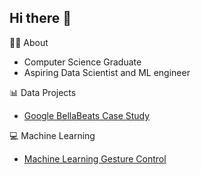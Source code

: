 ## Hi there 👋

👩‍🎓 About
- Computer Science Graduate
- Aspiring Data Scientist and ML engineer

📊 Data Projects
- [Google BellaBeats Case Study](https://github.com/paddyv1/Google-Data-Analytics-Bellabeat-Case-Study)

💻 Machine Learning
- [Machine Learning Gesture Control](https://github.com/paddyv1/MachineLearning-HandGesture)
<!--
**paddyv1/paddyv1** is a ✨ _special_ ✨ repository because its `README.md` (this file) appears on your GitHub profile.

Here are some ideas to get you started:

- 🔭 I’m currently working on ...
- 🌱 I’m currently learning ...
- 👯 I’m looking to collaborate on ...
- 🤔 I’m looking for help with ...
- 💬 Ask me about ...
- 📫 How to reach me: ...
- 😄 Pronouns: ...
- ⚡ Fun fact: ...
-->
